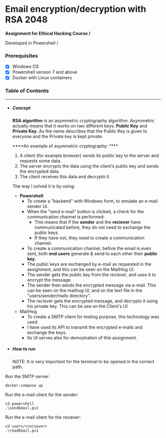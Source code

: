 # Email encryption/decryption with RSA 2048

**Assignment for Ethical Hacking Course /**

Developed in Powershell /

### Prerequisites

* [X] Windows OS
* [X] Powershell version 7 and above
* [X] Docker with Linux containers

### Table of Contents

---

* ##### **Concept**

  ****RSA algorithm**** is an asymmetric cryptography algorithm. Asymmetric actually means that it works on two different keys: ****Public Key**** and ****Private Key.**** As the name describes that the Public Key is given to everyone and the Private key is kept private.

  ****An example of asymmetric cryptography: ****


  1. A client (for example browser) sends its public key to the server and requests some data.
  2. The server encrypts the data using the client’s public key and sends the encrypted data.
  3. The client receives this data and decrypts it.

  The way I solved it is by using:

  * **Powershell**
    * To create a "backend" with Windows form, to emulate an e-mail sender UI.
    * When the "send e-mail" button is clicked, a check for the communication channel is performed:
      * This means that if the **sender** and the **reciever** have communicated before, they do not need to exchange the public keys.
      * If they have not, they need to create a communication channel.
    * To create a communication channel, before the email is even sent, both **end users** generate & send to each other their **public key**.
    * The public keys are exchanged by e-mail as requested in the assignment, and this can be seen on the MailHog UI.
    * The sender gets the public key from the reciever, and uses it to encrypt the message.
    * The sender then sends the encrypted message via e-mail. This can be seen on the mailhog UI, and on the text file in the "users/sender/mails directory".
    * The reciever gets the encrypted message, and decrypts it using his private key. This can be see on the Client's UI.
  * MailHog
    * To create a SMTP client for testing purpose, this technology was used.
    * I have used its API to transmit the encrypted e-mails and exchange the keys.
    * Its UI serves also for demostration of this assignment.
* ##### **How to run**

  NOTE: It is very important for the terminal to be opened in the correct path.

Run the SMTP server:

```
docker-compose up
```

Run the e-mail client for the sender:

```
cd powershell 
.\sendEmail.ps1
```

Run the e-mail client for the reciever:

```
cd users/<reciever>
.\readEmail.ps1
```
